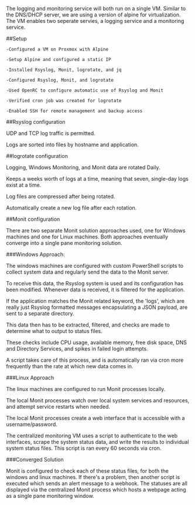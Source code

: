 The logging and monitoring service will both run on a single VM. Similar to the DNS/DHCP server, we are using a version of alpine for virtualization. The VM enables two seperate servies, a logging service and a monitoring service.

##Setup

	-Configured a VM on Proxmox with Alpine

	-Setup Alpine and configured a static IP

	-Installed Rsyslog, Monit, logrotate, and jq

	-Configured Rsyslog, Monit, and logrotate

	-Used OpenRC to configure automatic use of Rsyslog and Monit

	-Verified cron job was created for logrotate

	-Enabled SSH for remote management and backup access 

##Rsyslog configuration

UDP and TCP log traffic is permitted.

Logs are sorted into files by hostname and application.

##logrotate configuration
	
Logging, Windows Monitoring, and Monit data are rotated Daily.

Keeps a weeks worth of logs at a time, meaning that seven, single-day logs exist at a time.

Log files are compressed after being rotated.

Automatically create a new log file after each rotation.

##Monit configuration

There are two separate Monit solution approaches used, one for Windows machines and one for Linux machines. Both approaches eventually converge into a single pane monitoring solution.

###Windows Approach:

The windows machines are configured with custom PowerShell scripts to collect system data and regularly send the data to the Monit server. 

To receive this data, the Rsyslog system is used and its configuration has been modified. Whenever data is received, it is filtered for the application. 

If the application matches the Monit related keyword, the 'logs', which are really just Rsyslog formatted messages encapsulating a JSON payload, are sent to a separate directory.

This data then has to be extracted, filtered, and checks are made to determine what to output to status files. 

These checks include CPU usage, available memory, free disk space, DNS and Directory Services, and spikes in failed login attempts.

A script takes care of this process, and is automatically ran via cron more frequently than the rate at which new data comes in. 

###Linux Approach

The linux machines are configured to run Monit processes locally.

The local Monit processes watch over local system services and resources, and attempt service restarts when needed.

The local Monit processes create a web interface that is accessible with a username/password.

The centralized monitoring VM uses a script to authenticate to the web interfaces, scrape the system status data, and write the results to individual system status files. This script is ran every 60 seconds via cron. 

###Converged Solution

Monit is configured to check each of these status files, for both the windows and linux machines. If there's a problem, then another script is executed which sends an alert message to a webhook. The statuses are all displayed via the centralized Monit process which hosts a webpage acting as a single pane monitoring window.
